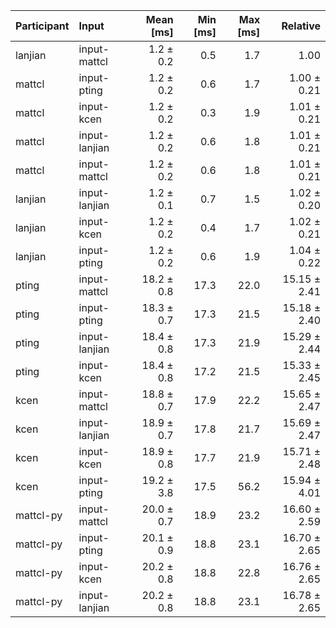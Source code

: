 | Participant | Input | Mean [ms] | Min [ms] | Max [ms] | Relative |
|:---|:---|---:|---:|---:|---:|
| lanjian | input-mattcl | 1.2 ± 0.2 | 0.5 | 1.7 | 1.00 |
| mattcl | input-pting | 1.2 ± 0.2 | 0.6 | 1.7 | 1.00 ± 0.21 |
| mattcl | input-kcen | 1.2 ± 0.2 | 0.3 | 1.9 | 1.01 ± 0.21 |
| mattcl | input-lanjian | 1.2 ± 0.2 | 0.6 | 1.8 | 1.01 ± 0.21 |
| mattcl | input-mattcl | 1.2 ± 0.2 | 0.6 | 1.8 | 1.01 ± 0.21 |
| lanjian | input-lanjian | 1.2 ± 0.1 | 0.7 | 1.5 | 1.02 ± 0.20 |
| lanjian | input-kcen | 1.2 ± 0.2 | 0.4 | 1.7 | 1.02 ± 0.21 |
| lanjian | input-pting | 1.2 ± 0.2 | 0.6 | 1.9 | 1.04 ± 0.22 |
| pting | input-mattcl | 18.2 ± 0.8 | 17.3 | 22.0 | 15.15 ± 2.41 |
| pting | input-pting | 18.3 ± 0.7 | 17.3 | 21.5 | 15.18 ± 2.40 |
| pting | input-lanjian | 18.4 ± 0.8 | 17.3 | 21.9 | 15.29 ± 2.44 |
| pting | input-kcen | 18.4 ± 0.8 | 17.2 | 21.5 | 15.33 ± 2.45 |
| kcen | input-mattcl | 18.8 ± 0.7 | 17.9 | 22.2 | 15.65 ± 2.47 |
| kcen | input-lanjian | 18.9 ± 0.7 | 17.8 | 21.7 | 15.69 ± 2.47 |
| kcen | input-kcen | 18.9 ± 0.8 | 17.7 | 21.9 | 15.71 ± 2.48 |
| kcen | input-pting | 19.2 ± 3.8 | 17.5 | 56.2 | 15.94 ± 4.01 |
| mattcl-py | input-mattcl | 20.0 ± 0.7 | 18.9 | 23.2 | 16.60 ± 2.59 |
| mattcl-py | input-pting | 20.1 ± 0.9 | 18.8 | 23.1 | 16.70 ± 2.65 |
| mattcl-py | input-kcen | 20.2 ± 0.8 | 18.8 | 22.8 | 16.76 ± 2.65 |
| mattcl-py | input-lanjian | 20.2 ± 0.8 | 18.8 | 23.1 | 16.78 ± 2.65 |

